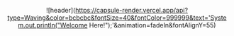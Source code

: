 <div align="center">
  
  ![header](https://capsule-render.vercel.app/api?type=Waving&color=bcbcbc&fontSize=40&fontColor=999999&text='System.out.println("Welcome Here!");'&animation=fadeIn&fontAlignY=55)
</div>
